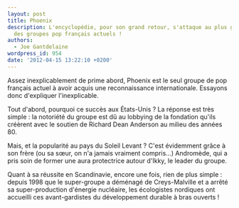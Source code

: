 ```yaml
---
layout: post
title: Phoenix
description: L'encyclopédie, pour son grand retour, s'attaque au plus grandiloquent
  des groupes pop français actuels !
authors:
  - Joe Gantdelaine
wordpress_id: 954
date: '2012-04-15 13:22:10 +0200'
---
```

Assez inexplicablement de prime abord, Phoenix est le seul groupe de pop français actuel à avoir acquis une reconnaissance internationale. Essayons donc d'expliquer l'inexplicable.

Tout d'abord, pourquoi ce succès aux États-Unis ? La réponse est très simple : la notoriété du groupe est dû au lobbying de la fondation qu'ils créèrent avec le soutien de Richard Dean Anderson au milieu des années 80.

Mais, et la popularité au pays du Soleil Levant ? C'est évidemment grâce à son frère (ou sa sœur, on n'a jamais vraiment compris...) Andromède, qui a pris soin de former une aura protectrice autour d'Ikky, le leader du groupe.

Quant à sa réussite en Scandinavie, encore une fois, rien de plus simple : depuis 1998 que le super-groupe a déménagé de Creys-Malville et a arrêté sa super-production d'énergie nucléaire, les écologistes nordiques ont accueilli ces avant-gardistes du développement durable à bras ouverts !
